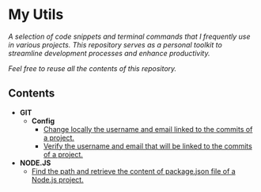 # My Utils
_A selection of code snippets and terminal commands that I frequently use in various projects. This repository serves as a personal toolkit to streamline development processes and enhance productivity._

_Feel free to reuse all the contents of this repository._ 

## Contents
- **GIT**
  - **Config**
    - [Change locally the username and email linked to the commits of a project.]()
    - [Verify the username and email that will be linked to the commits of a project.]()
- **NODE.JS**
  - [Find the path and retrieve the content of package.json file of a Node.js project.]()